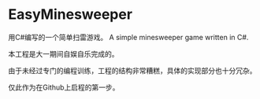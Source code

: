 # EasyMinesweeper

用C#编写的一个简单扫雷游戏。
A simple minesweeper game written in C#.

本工程是大一期间自娱自乐完成的。

由于未经过专门的编程训练，工程的结构非常糟糕，具体的实现部分也十分冗杂。

仅此作为在Github上启程的第一步。
